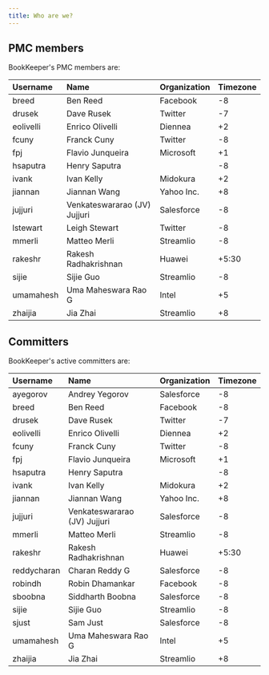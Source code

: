 ```yaml
---
title: Who are we?
---
```


## PMC members

BookKeeper's PMC members are:

Username | Name	| Organization | Timezone
:--------|:-----|:-------------|:--------
breed | Ben Reed | Facebook	| -8
drusek | Dave Rusek | Twitter | -7
eolivelli | Enrico Olivelli | Diennea | +2
fcuny | Franck Cuny | Twitter | -8
fpj	| Flavio Junqueira | Microsoft | +1
hsaputra | Henry Saputra | | -8
ivank | Ivan Kelly | Midokura | +2
jiannan	| Jiannan Wang | Yahoo Inc. | +8
jujjuri | Venkateswararao (JV) Jujjuri | Salesforce | -8
lstewart | Leigh Stewart | Twitter | -8
mmerli | Matteo Merli | Streamlio | -8
rakeshr | Rakesh Radhakrishnan | Huawei | +5:30
sijie | Sijie Guo | Streamlio | -8
umamahesh | Uma Maheswara Rao G | Intel | +5
zhaijia	| Jia Zhai | Streamlio | +8

## Committers

BookKeeper's active committers are:

Username | Name	| Organization | Timezone
:--------|:-----|:-------------|:--------
ayegorov | Andrey Yegorov | Salesforce | -8
breed | Ben Reed | Facebook	| -8
drusek | Dave Rusek | Twitter | -7
eolivelli | Enrico Olivelli | Diennea | +2
fcuny | Franck Cuny | Twitter | -8
fpj	| Flavio Junqueira | Microsoft | +1
hsaputra | Henry Saputra | | -8
ivank | Ivan Kelly | Midokura | +2
jiannan	| Jiannan Wang | Yahoo Inc. | +8
jujjuri	| Venkateswararao (JV) Jujjuri | Salesforce | -8
mmerli | Matteo Merli | Streamlio | -8
rakeshr | Rakesh Radhakrishnan | Huawei | +5:30
reddycharan | Charan Reddy G | Salesforce | -8
robindh	| Robin Dhamankar | Facebook | -8
sboobna | Siddharth Boobna | Salesforce | -8
sijie | Sijie Guo | Streamlio | -8
sjust | Sam Just | Salesforce | -8
umamahesh | Uma Maheswara Rao G | Intel | +5
zhaijia	| Jia Zhai | Streamlio | +8
